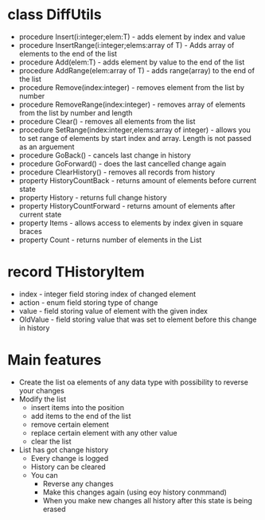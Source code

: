 # class DiffUtils

- procedure Insert(i:integer;elem:T) - adds element by index and value
- procedure InsertRange(i:integer;elems:array of T) - Adds array of elements to the end of the list
- procedure Add(elem:T) - adds element by value to the end of the list
- procedure AddRange(elem:array of T) - adds range(array) to the end of the list
- procedure Remove(index:integer) - removes element from the list by number
- procedure RemoveRange(index:integer) - removes array of elements from the list by number and length
- procedure Clear() - removes all elements from the list
- procedure SetRange(index:integer,elems:array of integer) - allows you to set range of elements by start index and array. Length is not passed as an arguement
- procedure GoBack() - cancels last change in history
- procedure GoForward() - does the last cancelled change again
- procedure ClearHistory() - removes all records from history
- property HistoryCountBack - returns amount of elements before current state
- property History - returns full change history 
- property HistoryCountForward - returns amount of elements after current state
- property Items - allows access to elements by index given in square braces
- property Count - returns number of elements in the List

# record THistoryItem

- index - integer field storing index of changed element
- action - enum field storing type of change
- value - field storing value of element with the given index
- OldValue - field storing value that was set to element before this change in history

# Main features

* Create the list oа elements of any data type with possibility to reverse your changes
* Modify the list
  + insert items into the position
  + add items to the end of the list
  + remove certain element
  + replace certain element with any other value
  + clear the list
* List has got change history
  + Every change is logged
  + History can be cleared
  + You can
    * Reverse any changes
    * Make this changes again (using еоу history conmmand)
    * When you make new changes all history after this state is being erased
